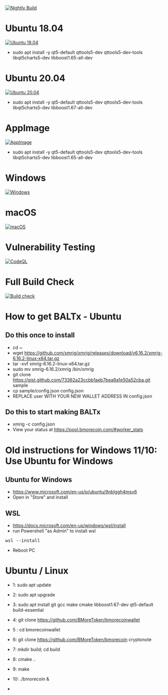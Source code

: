 [![Nightly Build](https://github.com/BMoreToken/bmorecoinwallet/actions/workflows/nightly.yml/badge.svg)](https://github.com/BMoreToken/bmorecoinwallet/actions/workflows/nightly.yml)

# Ubuntu 18.04
[![Ubuntu 18.04](https://github.com/BMoreToken/bmorecoinwallet/actions/workflows/ubuntu18.yml/badge.svg)](https://github.com/BMoreToken/bmorecoinwallet/actions/workflows/ubuntu18.yml)
* sudo apt install -y qt5-default qttools5-dev qttools5-dev-tools libqt5charts5-dev libboost1.65-all-dev

# Ubuntu 20.04
[![Ubuntu 20.04](https://github.com/BMoreToken/bmorecoinwallet/actions/workflows/ubuntu20.yml/badge.svg)](https://github.com/BMoreToken/bmorecoinwallet/actions/workflows/ubuntu20.yml)
* sudo apt install -y qt5-default qttools5-dev qttools5-dev-tools libqt5charts5-dev libboost1.67-all-dev

# AppImage
[![AppImage](https://github.com/BMoreToken/bmorecoinwallet/actions/workflows/appimage.yml/badge.svg)](https://github.com/BMoreToken/bmorecoinwallet/actions/workflows/appimage.yml)
* sudo apt install -y qt5-default qttools5-dev qttools5-dev-tools libqt5charts5-dev libboost1.65-all-dev

# Windows
[![Windows](https://github.com/BMoreToken/bmorecoinwallet/actions/workflows/windows.yml/badge.svg)](https://github.com/BMoreToken/bmorecoinwallet/actions/workflows/windows.yml)

# macOS
[![macOS](https://github.com/BMoreToken/bmorecoinwallet/actions/workflows/macOS.yml/badge.svg)](https://github.com/BMoreToken/bmorecoinwallet/actions/workflows/macOS.yml)

# Vulnerability Testing
[![CodeQL](https://github.com/BMoreToken/bmorecoinwallet/actions/workflows/codeql-analysis.yml/badge.svg)](https://github.com/BMoreToken/bmorecoinwallet/actions/workflows/codeql-analysis.yml)

# Full Build Check
[![Build check](https://github.com/BMoreToken/bmorecoinwallet/actions/workflows/check.yml/badge.svg)](https://github.com/BMoreToken/bmorecoinwallet/actions/workflows/check.yml)

# How to get BALTx - Ubuntu
## Do this once to install
* cd ~
* wget https://github.com/xmrig/xmrig/releases/download/v6.16.2/xmrig-6.16.2-linux-x64.tar.gz
* tar -xvf xmrig-6.16.2-linux-x64.tar.gz
* sudo mv xmrig-6.16.2/xmrig /bin/xmrig
* git clone https://gist.github.com/73362a23ccbb1aeb7bea9a1e50a52cba.git sample
* cp sample/config.json config.json
* REPLACE user WITH YOUR NEW WALLET ADDRESS IN config.json
## Do this to start making BALTx
* xmrig -c config.json 
* View your status at https://pool.bmorecoin.com/#worker_stats


# Old instructions for Windows 11/10: Use Ubuntu for Windows
## Ubuntu for Windows
* https://www.microsoft.com/en-us/p/ubuntu/9nblggh4msv6
* Open in "Store" and install
## WSL
* https://docs.microsoft.com/en-us/windows/wsl/install
* run Powershell "as Admin" to install wsl
<pre>
wsl --install
</pre>
* Reboot PC


# Ubuntu / Linux
* 1: sudo apt update
* 2: sudo apt upgrade
* 3: sudo apt install git gcc make cmake libboost1.67-dev qt5-default build-essential
* 4: git clone https://github.com/BMoreToken/bmorecoinwallet
* 5 : cd bmorecoinwallet
* 6: git clone https://github.com/BMoreToken/bmorecoin cryptonote
* 7: mkdir build; cd build
* 8: cmake ..
* 9: make
* 10: ./bmorecoin &

*
